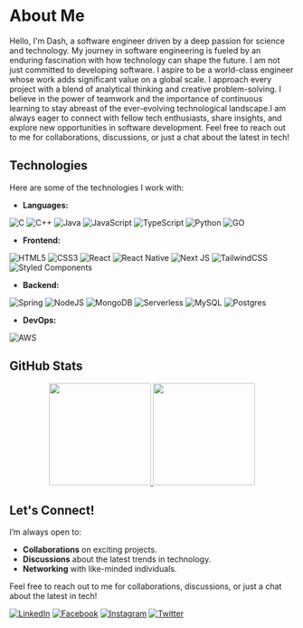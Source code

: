 # About Me

Hello, I'm Dash, a software engineer driven by a deep passion for science and technology. My journey in software engineering is fueled by an enduring fascination with how technology can shape the future. I am not just committed to developing software. I aspire to be a world-class engineer whose work adds significant value on a global scale. I approach every project with a blend of analytical thinking and creative problem-solving. I believe in the power of teamwork and the importance of continuous learning to stay abreast of the ever-evolving technological landscape.I am always eager to connect with fellow tech enthusiasts, share insights, and explore new opportunities in software development. Feel free to reach out to me for collaborations, discussions, or just a chat about the latest in tech!

## Technologies

Here are some of the technologies I work with:

- **Languages:**

![C](https://img.shields.io/badge/c-%2300599C.svg?style=for-the-badge&logo=c&logoColor=white)
![C++](https://img.shields.io/badge/c++-%2300599C.svg?style=for-the-badge&logo=c%2B%2B&logoColor=white)
![Java](https://img.shields.io/badge/java-%23ED8B00.svg?style=for-the-badge&logo=java&logoColor=white)
![JavaScript](https://img.shields.io/badge/javascript-%23323330.svg?style=for-the-badge&logo=javascript&logoColor=%23F7DF1E)
![TypeScript](https://img.shields.io/badge/typescript-%23007ACC.svg?style=for-the-badge&logo=typescript&logoColor=white)
![Python](https://img.shields.io/badge/python-3670A0?style=for-the-badge&logo=python&logoColor=white)
![GO](https://img.shields.io/badge/Go-00ADD8?logo=Go&logoColor=white&style=for-the-badge)


- **Frontend:**

![HTML5](https://img.shields.io/badge/html5-%23E34F26.svg?style=for-the-badge&logo=html5&logoColor=white)
![CSS3](https://img.shields.io/badge/css3-%231572B6.svg?style=for-the-badge&logo=css3&logoColor=white)
![React](https://img.shields.io/badge/react-%2320232a.svg?style=for-the-badge&logo=react&logoColor=%2361DAFB) 
![React Native](https://img.shields.io/badge/react_native-%2320232a.svg?style=for-the-badge&logo=react&logoColor=%2361DAFB) 
![Next JS](https://img.shields.io/badge/Next-black?style=for-the-badge&logo=next.js&logoColor=white) 
![TailwindCSS](https://img.shields.io/badge/tailwindcss-%2338B2AC.svg?style=for-the-badge&logo=tailwind-css&logoColor=white) 
![Styled Components](https://img.shields.io/badge/styled--components-DB7093?style=for-the-badge&logo=styled-components&logoColor=white)

- **Backend:**

 ![Spring](https://img.shields.io/badge/spring-%236DB33F.svg?style=for-the-badge&logo=spring&logoColor=white) 
 ![NodeJS](https://img.shields.io/badge/node.js-6DA55F?style=for-the-badge&logo=node.js&logoColor=white) 
 ![MongoDB](https://img.shields.io/badge/MongoDB-%234ea94b.svg?style=for-the-badge&logo=mongodb&logoColor=white) 
 ![Serverless](https://img.shields.io/static/v1?style=for-the-badge&message=Serverless&color=FD5750&logo=Serverless&logoColor=FFFFFF&label=)
 ![MySQL](https://img.shields.io/badge/mysql-%2300f.svg?style=for-the-badge&logo=mysql&logoColor=white) 
 ![Postgres](https://img.shields.io/badge/postgres-%23316192.svg?style=for-the-badge&logo=postgresql&logoColor=white)

- **DevOps:**

![AWS](https://img.shields.io/badge/AWS-%23FF9900.svg?style=for-the-badge&logo=amazon-aws&logoColor=white)

## GitHub Stats

<p align="center">
<a href="https://github.com/thedashpuntsag">
  <img height="180em" src="https://github-readme-stats-eight-theta.vercel.app/api?username=thedashpuntsag&show_icons=true&theme=algolia&include_all_commits=true&count_private=true"/>
  <img height="180em"  wid src="https://github-readme-stats-eight-theta.vercel.app/api/top-langs/?username=thedashpuntsag&layout=compact&langs_count=10&theme=algolia"/>
</a>
</p>

## Let's Connect!

I’m always open to:

- **Collaborations** on exciting projects.
- **Discussions** about the latest trends in technology.
- **Networking** with like-minded individuals.

Feel free to reach out to me for collaborations, discussions, or just a chat about the latest in tech!

 [![LinkedIn](https://img.shields.io/badge/LinkedIn-%230077B5.svg?logo=linkedin&logoColor=white)](https://www.linkedin.com/in/dashpuntsag-oidov-32a49b253/)
 [![Facebook](https://img.shields.io/badge/Facebook-%231877F2.svg?logo=Facebook&logoColor=white)](https://www.facebook.com/dashpuntsag0126/) [![Instagram](https://img.shields.io/badge/Instagram-%23E4405F.svg?logo=Instagram&logoColor=white)](https://www.instagram.com/thedashpuntsag/) [![Twitter](https://img.shields.io/badge/Twitter-%231DA1F2.svg?logo=Twitter&logoColor=white)](https://x.com/home?lang=en)
